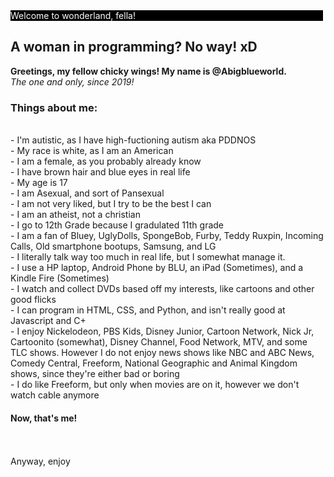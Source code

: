 <div style="background-color: black; width:500px; color: white"> Welcome to wonderland, fella! </div>

<h2> A woman in programming? No way! xD </h2>


<b> Greetings, my fellow chicky wings! My name is @Abigblueworld. </b> <br>
<i> The one and only, since 2019! </i> <br>
<h3> Things about me:</h3> <br>
- I'm autistic, as I have high-fuctioning autism aka PDDNOS <br>
- My race is white, as I am an American <br>
- I am a female, as you probably already know <br>
- I have brown hair and blue eyes in real life <br>
- My age is 17 <br>
- I am Asexual, and sort of Pansexual <br>
- I am not very liked, but I try to be the best I can <br>
- I am an atheist, not a christian <br>
- I go to 12th Grade because I gradulated 11th grade <br> 
- I am a fan of Bluey, UglyDolls, SpongeBob, Furby, Teddy Ruxpin, Incoming Calls, Old smartphone bootups, Samsung, and LG <br>
- I literally talk way too much in real life, but I somewhat manage it. <br>
- I use a HP laptop, Android Phone by BLU, an iPad (Sometimes), and a Kindle Fire (Sometimes) <br>
- I watch and collect DVDs based off my interests, like cartoons and other good flicks <br>
- I can program in HTML, CSS, and Python, and isn't really good at Javascript and C+ <br>
- I enjoy Nickelodeon, PBS Kids, Disney Junior, Cartoon Network, Nick Jr, Cartoonito (somewhat), Disney Channel, Food Network, MTV, and some TLC shows. However I do not enjoy news shows like NBC and ABC News, Comedy Central, Freeform, National Geographic and Animal Kingdom shows, since they're either bad or boring <br>
- I do like Freeform, but only when movies are on it, however we don't watch cable anymore <br>
<h4> Now, that's me!</h4>
  <br> <br>
Anyway, enjoy

<!---
Abigblueworld/Abigblueworld is a ✨ special ✨ person repository because they're autistic and its `README.md` (this file) appears on your GitHub profile.
You can click the Preview link to take a look at your changes.
--->
